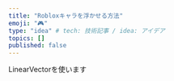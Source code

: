 ```yaml
---
title: "Robloxキャラを浮かせる方法"
emoji: "🎮"
type: "idea" # tech: 技術記事 / idea: アイデア
topics: []
published: false
---
```


LinearVectorを使います